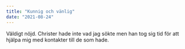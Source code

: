 ```yaml
---
title: "Kunnig och vänlig"
date: "2021-08-24"
---
```


Väldigt nöjd. Christer hade inte vad jag sökte men han tog sig tid för att hjälpa mig med kontakter till de som hade.
